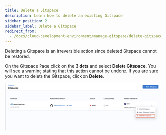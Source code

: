 ```yaml
---
title: Delete a Gitspace
description: Learn how to delete an existing Gitspace
sidebar_position: 2
sidebar_label: Delete a Gitspace
redirect_from:
  - /docs/cloud-development-environment/manage-gitspace/delete-gitspaces
---
```


Deleting a Gitspace is an irreversible action since deleted Gitspace cannot be restored.  

On the Gitspace Page click on the **3 dots** and select **Delete Gitspace**. You will see a warning stating that this action cannot be undone. If you are sure you want to delete the Gitspace, click on **Delete**.

![](./static/delete-gitspace.png)